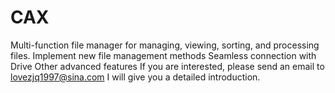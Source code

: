 # CAX
Multi-function file manager for managing, viewing, sorting, and processing files.
Implement new file management methods
Seamless connection with Drive
Other advanced features
If you are interested, please send an email to lovezjq1997@sina.com I will give you a detailed introduction.
